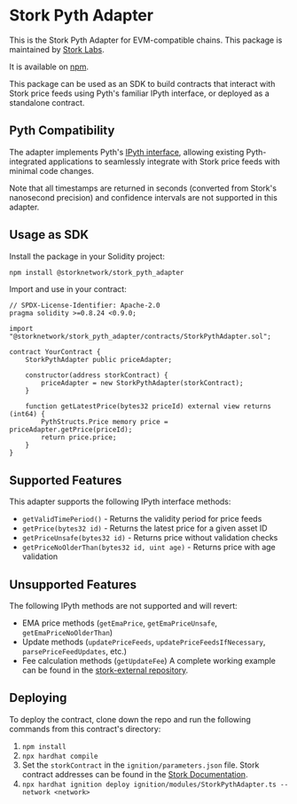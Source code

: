 # Stork Pyth Adapter

This is the Stork Pyth Adapter for EVM-compatible chains. This package is maintained by [Stork Labs](https://stork.network).

It is available on [npm](https://www.npmjs.com/package/@storknetwork/stork_pyth_adapter).

This package can be used as an SDK to build contracts that interact with Stork price feeds using Pyth's familiar IPyth interface, or deployed as a standalone contract.

## Pyth Compatibility

The adapter implements Pyth's [IPyth interface](https://github.com/pyth-network/pyth-crosschain/blob/main/target_chains/ethereum/sdk/solidity/IPyth.sol), allowing existing Pyth-integrated applications to seamlessly integrate with Stork price feeds with minimal code changes.

Note that all timestamps are returned in seconds (converted from Stork's nanosecond precision) and confidence intervals are not supported in this adapter.

## Usage as SDK

Install the package in your Solidity project:

```bash
npm install @storknetwork/stork_pyth_adapter
```

Import and use in your contract:

```solidity
// SPDX-License-Identifier: Apache-2.0
pragma solidity >=0.8.24 <0.9.0;

import "@storknetwork/stork_pyth_adapter/contracts/StorkPythAdapter.sol";

contract YourContract {
    StorkPythAdapter public priceAdapter;
    
    constructor(address storkContract) {
        priceAdapter = new StorkPythAdapter(storkContract);
    }
    
    function getLatestPrice(bytes32 priceId) external view returns (int64) {
        PythStructs.Price memory price = priceAdapter.getPrice(priceId);
        return price.price;
    }
}
```

## Supported Features

This adapter supports the following IPyth interface methods:
- `getValidTimePeriod()` - Returns the validity period for price feeds
- `getPrice(bytes32 id)` - Returns the latest price for a given asset ID
- `getPriceUnsafe(bytes32 id)` - Returns price without validation checks
- `getPriceNoOlderThan(bytes32 id, uint age)` - Returns price with age validation

## Unsupported Features

The following IPyth methods are not supported and will revert:
- EMA price methods (`getEmaPrice`, `getEmaPriceUnsafe`, `getEmaPriceNoOlderThan`)
- Update methods (`updatePriceFeeds`, `updatePriceFeedsIfNecessary`, `parsePriceFeedUpdates`, etc.)
- Fee calculation methods (`getUpdateFee`)
A complete working example can be found in the [stork-external repository](https://github.com/stork-oracle/stork-external/tree/main/chains/evm/examples/stork_pyth_adapter).

## Deploying

To deploy the contract, clone down the repo and run the following commands from this contract's directory:

1. `npm install`
2. `npx hardhat compile`
3. Set the `storkContract` in the `ignition/parameters.json` file. Stork contract addresses can be found in the [Stork Documentation](https://docs.stork.network/).
4. `npx hardhat ignition deploy ignition/modules/StorkPythAdapter.ts --network <network>`

